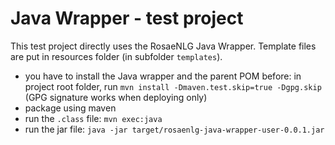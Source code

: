 <!--
Copyright 2020 Ludan Stoecklé
SPDX-License-Identifier: Apache-2.0
-->

# Java Wrapper - test project

This test project directly uses the RosaeNLG Java Wrapper.
Template files are put in resources folder (in subfolder `templates`).

- you have to install the Java wrapper and the parent POM before: in project root folder, run `mvn install -Dmaven.test.skip=true -Dgpg.skip` (GPG signature works when deploying only)
- package using maven
- run the `.class` file: `mvn exec:java`
- run the jar file: `java -jar target/rosaenlg-java-wrapper-user-0.0.1.jar`

